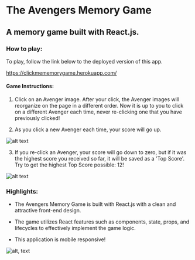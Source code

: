 # The Avengers Memory Game
## A memory game built with React.js.

### How to play: 
To play, follow the link below to the deployed version of this app. 

https://clickmememorygame.herokuapp.com/

#### Game Instructions: 
1. Click on an Avenger image. After your click, the Avenger images will reorganize on the page in a different order. Now it is up to you to click on a different Avenger each time, never re-clicking one that you have previously clicked! 

2. As you click a new Avenger each time, your score will go up.

![alt text](https://i.imgur.com/DC19tni.png "Logo Title Text 1")

3. If you re-click an Avenger, your score will go down to zero, but if it was the highest score you received so far, it will be saved as a 'Top Score'. Try to get the highest Top Score possible: 12!

![alt text](https://i.imgur.com/qIsZM9m.png "Logo Title Text 1")

### Highlights: 
* The Avengers Memory Game is built with React.js with a clean and attractive front-end design. 

* The game utilizes React features such as components, state, props, and lifecycles to effectively implement the game logic. 

* This application is mobile responsive! 

![alt, text](https://i.imgur.com/AMrIeO2m.png)
